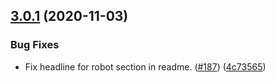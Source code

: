 ## [3.0.1](https://github.com/thenativeweb/ismocha/compare/3.0.0...3.0.1) (2020-11-03)


### Bug Fixes

* Fix headline for robot section in readme. ([#187](https://github.com/thenativeweb/ismocha/issues/187)) ([4c73565](https://github.com/thenativeweb/ismocha/commit/4c73565644410552531d83e79be1fc2170a7748a))
